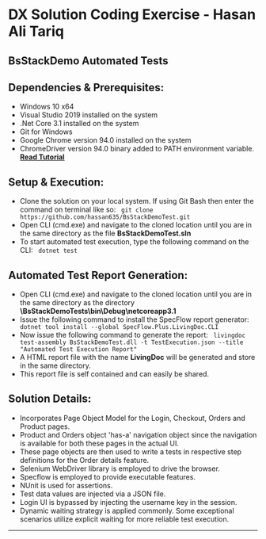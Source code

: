 # DX Solution Coding Exercise - Hasan Ali Tariq

## BsStackDemo Automated Tests


## Dependencies & Prerequisites:

- Windows 10 x64
- Visual Studio 2019 installed on the system
- .Net Core 3.1 installed on the system
- Git for Windows
- Google Chrome version 94.0 installed on the system
- ChromeDriver version 94.0 binary added to PATH environment variable. **[Read Tutorial](https://zwbetz.com/download-chromedriver-binary-and-add-to-your-path-for-automated-functional-testing/#windows-gui)**


## Setup & Execution:

- Clone the solution on your local system. If using Git Bash then enter the command on terminal like so:
``` git clone https://github.com/hassan635/BsStackDemoTest.git```
- Open CLI (cmd.exe) and navigate to the cloned location until you are in the same directory as the file **BsStackDemoTest.sln**
- To start automated test execution, type the following command on the CLI:
``` dotnet test```


## Automated Test Report Generation:

- Open CLI (cmd.exe) and navigate to the cloned location until you are in the same directory as the directory **\BsStackDemoTests\bin\Debug\netcoreapp3.1**
- Issue the following command to install the SpecFlow report generator:
``` dotnet tool install --global SpecFlow.Plus.LivingDoc.CLI``` 
- Now issue the following command to generate the report:
``` livingdoc test-assembly BsStackDemoTest.dll -t TestExecution.json --title "Automated Test Execution Report"```
- A HTML report file with the name **LivingDoc** will be generated and store in the same directory.
- This report file is self contained and can easily be shared.


## Solution Details:

- Incorporates Page Object Model for the Login, Checkout, Orders and Product pages.
- Product and Orders object 'has-a' navigation object since the navigation is available for both these pages in the actual UI.
- These page objects are then used to write a tests in respective step definitions for the Order details feature.
- Selenium WebDriver library is employed to drive the browser.
- Specflow is employed to provide executable features.
- NUnit is used for assertions.
- Test data values are injected via a JSON file.
- Login UI is bypassed by injecting the username key in the session.
- Dynamic waiting strategy is applied commonly. Some exceptional scenarios utilize explicit waiting for more reliable test execution.

---